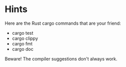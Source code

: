# Hints

Here are the Rust cargo commands that are your friend:

- cargo test
- cargo clippy
- cargo fmt
- cargo doc

Beware! The compiler suggestions don't always work.

